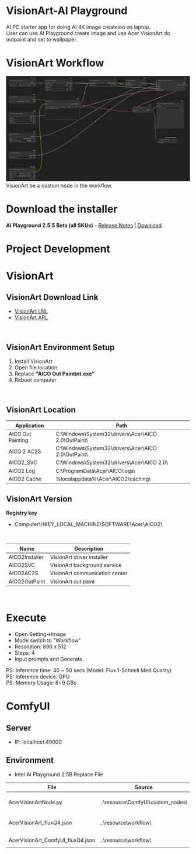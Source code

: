 # VisionArt-AI Playground
AI PC starter app for doing AI 4K image createion on laptop. </br>
User can use AI Playground create image and use Acer VisionArt do outpaint and set to wallpaper.

# VisionArt Workflow 
![Custom Node-VisionArt](./image/VisionArt_Workflow.png)
VisionArt be a custom node in the workflow.

# Download the installer 
**AI Playground 2.5.5 Beta (all SKUs)** - [Release Notes](https://github.com/intel/AI-Playground/releases/tag/v2.5.5-beta) | [Download](https://github.com/intel/AI-Playground/releases/download/v2.5.5-beta/AI.Playground-2.5.5-beta.exe)

# Project Development 

# VisionArt 

## VisionArt Download Link
- [VisionArt LNL](https://drive.google.com/file/d/1k3tDEinRkTk2C4syjMIiTqtttPc3pGIF/view?usp=drive_link)
- [VisionArt ARL](https://drive.google.com/file/d/1K96yo2LDLq8lr2EFKWOWEHyjGWyRbd5y/view?usp=drive_link )

</br>

## VisionArt Environment Setup
1. Install VisionArt 
2. Open file location
3. Replace **"AICO Out Paintint.exe"**
4. Reboot computer
</br>

## VisionArt Location
| Application | Path | 
| ------------ | ---- |
| AICO Out Painting | C:\Windows\System32\drivers\Acer\AICO 2.0\OutPaint\ |
| AICO 2 AC2S | C:\Windows\System32\drivers\Acer\AICO 2.0\OutPaint\ |
| AICO2_SVC | C:\Windows\System32\drivers\Acer\AICO 2.0\ |
| AICO2 Log | C:\ProgramData\Acer\AICO\logs\ |
| AICO2 Cache | %localappdata%\Acer\AICO2\caching\ |

## VisionArt Version 
**Registry key**
- Computer\HKEY_LOCAL_MACHINE\SOFTWARE\Acer\AICO2\
</br>

| Name | Description | 
| ------------ | ---- |
| AICO2Installer | VisionArt driver installer |
| AICO2SVC | VisionArt background service |
| AICO2AC2S | VisionArt communication center |
| AICO2OutPaint | VisionArt out paint |
</br>

# Execute
- Open Setting->Image
- Mode switch to "Workflow"
- Resolution: 896 x 512
- Steps: 4
- Input prompts and Generate.

PS: Inference time: 40 ~ 50 secs (Model: Flux.1-Schnell Med Quality) </br>
PS: Inference device: GPU </br>
PS: Memory Usage: 8~9 GBs </br>

# ComfyUI
## Server
- IP: localhost:49000 </br>

## Environment
- Intel AI Playground 2.5B Replace File </br>

| File | Source | Destination | Description | 
| ---- | ----------- | ---------------- | ----------- |
| AcerVisionArtNode.py | ..\resource\ComfyUI\custom_nodes\ | ..\AI Playground\resources\ComfyUI\custom_nodes\ | Add custom nodes | 
| AcerVisionArt_fluxQ4.json | ..\resource\workflow\ | ..\AI Playground\resources\workflows\ | Intel AI Playground workflow |
| AcerVisionArt_ComfyUI_fluxQ4.json | ..\resource\workflow\ | ..\AI Playground\resources\workflows\ | ComfyUI workflow |



